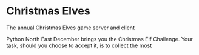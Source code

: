 # Christmas Elves

The annual Christmas Elves game server and client

Python North East December brings you the Christmas Elf Challenge. Your task,
should you choose to accept it, is to collect the most
